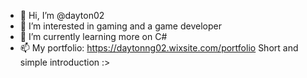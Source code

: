 - 👋 Hi, I’m @dayton02
- 👀 I’m interested in gaming and a game developer 
- 🌱 I’m currently learning more on C# 
- 📫 My portfolio: https://daytonng02.wixsite.com/portfolio
           Short and simple introduction :>
<!---
dayton02/dayton02 is a ✨ special ✨ repository because its `README.md` (this file) appears on your GitHub profile.
You can click the Preview link to take a look at your changes.
--->
